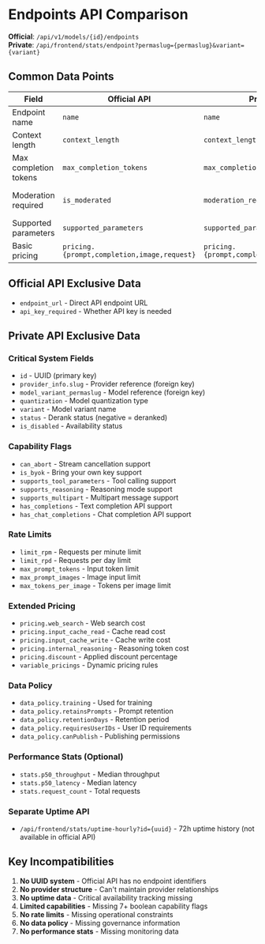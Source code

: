 # Endpoints API Comparison

**Official**: `/api/v1/models/{id}/endpoints`  
**Private**: `/api/frontend/stats/endpoint?permaslug={permaslug}&variant={variant}`

## Common Data Points

| Field | Official API | Private API | Notes |
|-------|-------------|-------------|-------|
| Endpoint name | `name` | `name` | Same field |
| Context length | `context_length` | `context_length` | Same field |
| Max completion tokens | `max_completion_tokens` | `max_completion_tokens` | Same field |
| Moderation required | `is_moderated` | `moderation_required` | Different field name |
| Supported parameters | `supported_parameters` | `supported_parameters` | Same field |
| Basic pricing | `pricing.{prompt,completion,image,request}` | `pricing.{prompt,completion,image,request}` | Same structure |

## Official API Exclusive Data

- `endpoint_url` - Direct API endpoint URL
- `api_key_required` - Whether API key is needed

## Private API Exclusive Data

### Critical System Fields
- `id` - UUID (primary key)
- `provider_info.slug` - Provider reference (foreign key)
- `model_variant_permaslug` - Model reference (foreign key)
- `quantization` - Model quantization type
- `variant` - Model variant name
- `status` - Derank status (negative = deranked)
- `is_disabled` - Availability status

### Capability Flags
- `can_abort` - Stream cancellation support
- `is_byok` - Bring your own key support
- `supports_tool_parameters` - Tool calling support
- `supports_reasoning` - Reasoning mode support
- `supports_multipart` - Multipart message support
- `has_completions` - Text completion API support
- `has_chat_completions` - Chat completion API support

### Rate Limits
- `limit_rpm` - Requests per minute limit
- `limit_rpd` - Requests per day limit
- `max_prompt_tokens` - Input token limit
- `max_prompt_images` - Image input limit
- `max_tokens_per_image` - Tokens per image limit

### Extended Pricing
- `pricing.web_search` - Web search cost
- `pricing.input_cache_read` - Cache read cost
- `pricing.input_cache_write` - Cache write cost
- `pricing.internal_reasoning` - Reasoning token cost
- `pricing.discount` - Applied discount percentage
- `variable_pricings` - Dynamic pricing rules

### Data Policy
- `data_policy.training` - Used for training
- `data_policy.retainsPrompts` - Prompt retention
- `data_policy.retentionDays` - Retention period
- `data_policy.requiresUserIDs` - User ID requirements
- `data_policy.canPublish` - Publishing permissions

### Performance Stats (Optional)
- `stats.p50_throughput` - Median throughput
- `stats.p50_latency` - Median latency
- `stats.request_count` - Total requests

### Separate Uptime API
- `/api/frontend/stats/uptime-hourly?id={uuid}` - 72h uptime history (not available in official API)

## Key Incompatibilities

1. **No UUID system** - Official API has no endpoint identifiers
2. **No provider structure** - Can't maintain provider relationships
3. **No uptime data** - Critical availability tracking missing
4. **Limited capabilities** - Missing 7+ boolean capability flags
5. **No rate limits** - Missing operational constraints
6. **No data policy** - Missing governance information
7. **No performance stats** - Missing monitoring data